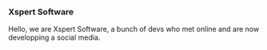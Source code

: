 ### Xspert Software

Hello, we are Xspert Software, a bunch of devs who met online and are now developping a social media.
